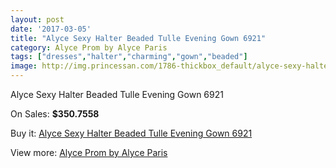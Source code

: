 ```yaml
---
layout: post
date: '2017-03-05'
title: "Alyce Sexy Halter Beaded Tulle Evening Gown 6921"
category: Alyce Prom by Alyce Paris
tags: ["dresses","halter","charming","gown","beaded"]
image: http://img.princessan.com/1786-thickbox_default/alyce-sexy-halter-beaded-tulle-evening-gown-6921.jpg
---
```

Alyce Sexy Halter Beaded Tulle Evening Gown 6921

On Sales: **$350.7558**
<a href="https://www.princessan.com/en/alyce-prom-by-alyce-paris/808-alyce-sexy-halter-beaded-tulle-evening-gown-6921.html"><amp-img layout="responsive" width="600" height="600" src="//img.princessan.com/1786-thickbox_default/alyce-sexy-halter-beaded-tulle-evening-gown-6921.jpg" alt="Alyce Sexy Halter Beaded Tulle Evening Gown 6921 0" /></a>
<a href="https://www.princessan.com/en/alyce-prom-by-alyce-paris/808-alyce-sexy-halter-beaded-tulle-evening-gown-6921.html"><amp-img layout="responsive" width="600" height="600" src="//img.princessan.com/1787-thickbox_default/alyce-sexy-halter-beaded-tulle-evening-gown-6921.jpg" alt="Alyce Sexy Halter Beaded Tulle Evening Gown 6921 1" /></a>

Buy it: [Alyce Sexy Halter Beaded Tulle Evening Gown 6921](https://www.princessan.com/en/alyce-prom-by-alyce-paris/808-alyce-sexy-halter-beaded-tulle-evening-gown-6921.html "Alyce Sexy Halter Beaded Tulle Evening Gown 6921")

View more: [Alyce Prom by Alyce Paris](https://www.princessan.com/en/8-alyce-prom-by-alyce-paris "Alyce Prom by Alyce Paris")